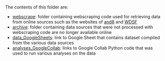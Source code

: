 The contents of this folder are:
- <ins>webscrape</ins>: folder containing webscraping code used for retrieving data from online sources such as the websites of [and8](https://and8.dance) and [WDSF](https://worlddancesport.org)
- <ins>archive</ins>: folder containing data sources that were not processed with webscraping code are no longer available online
- <ins>data_GoogleSheets</ins>: link to Google Sheet that contains dataset compiled from the various data sources
- <ins>analyses_GoogleCollab</ins>: links to Google Collab Python code that was used to run various analyses on the data